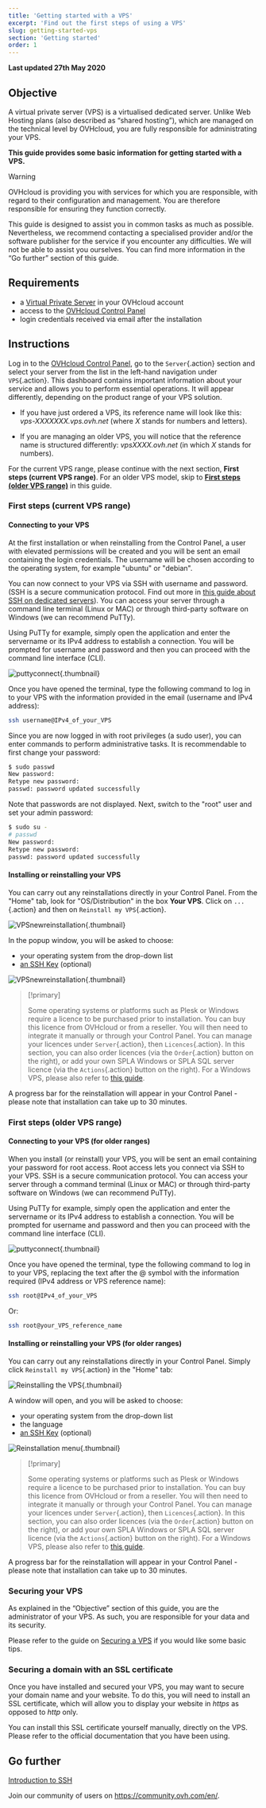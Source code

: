 ```yaml
---
title: 'Getting started with a VPS'
excerpt: 'Find out the first steps of using a VPS'
slug: getting-started-vps
section: 'Getting started'
order: 1
---
```


**Last updated 27th May 2020**

## Objective

A virtual private server (VPS) is a virtualised dedicated server. Unlike Web Hosting plans (also described as “shared hosting”), which are managed on the technical level by OVHcloud, you are fully responsible for administrating your VPS.

**This guide provides some basic information for getting started with a VPS.**


> [!warning]
>OVHcloud is providing you with services for which you are responsible, with regard to their configuration and management. You are therefore responsible for ensuring they function correctly.
>
>This guide is designed to assist you in common tasks as much as possible. Nevertheless, we recommend contacting a specialised provider and/or the software publisher for the service if you encounter any difficulties. We will not be able to assist you ourselves. You can find more information in the “Go further” section of this guide.


## Requirements

- a [Virtual Private Server](https://www.ovhcloud.com/en-sg/vps) in your OVHcloud account
- access to the [OVHcloud Control Panel](https://www.ovh.com/auth/?action=gotomanager)
- login credentials received via email after the installation


## Instructions

Log in to the [OVHcloud Control Panel](https://www.ovh.com/auth/?action=gotomanager), go to the `Server`{.action} section and select your server from the list in the left-hand navigation under `VPS`{.action}. This dashboard contains important information about your service and allows you to perform essential operations. It will appear differently, depending on the product range of your VPS solution. 

- If you have just ordered a VPS, its reference name will look like this: *vps-XXXXXXX.vps.ovh.net* (where *X* stands for numbers and letters). 

- If you are managing an older VPS, you will notice that the reference name is structured differently: *vpsXXXX.ovh.net* (in which *X* stands for numbers). 

For the current VPS range, please continue with the next section, **First steps (current VPS range)**. For an older VPS model, skip to [**First steps (older VPS range)**](./#first-steps-older-vps-range_1) in this guide.

### First steps (current VPS range)

#### Connecting to your VPS

At the first installation or when reinstalling from the Control Panel, a user with elevated permissions will be created and you will be sent an email containing the login credentials. The username will be chosen according to the operating system, for example "ubuntu" or "debian".

You can now connect to your VPS via SSH with username and password. (SSH is a secure communication protocol. Find out more in [this guide about SSH on dedicated servers](../../dedicated/ssh-introduction/)). You can access your server through a command line terminal (Linux or MAC) or through third-party software on Windows (we can recommend PuTTy).

Using PuTTy for example, simply open the application and enter the servername or its IPv4 address to establish a connection. You will be prompted for username and password and then you can proceed with the command line interface (CLI).

![puttyconnect](images/putty1.png){.thumbnail}

Once you have opened the terminal, type the following command to log in to your VPS with the information provided in the email (username and IPv4 address):

```sh
ssh username@IPv4_of_your_VPS
```

Since you are now logged in with root privileges (a sudo user), you can enter commands to perform administrative tasks. It is recommendable to first change your password:

```sh
$ sudo passwd
New password:
Retype new password:
passwd: password updated successfully
```
Note that passwords are not displayed. Next, switch to the "root" user and set your admin password:

```sh
$ sudo su -
# passwd
New password:
Retype new password:
passwd: password updated successfully
```

#### Installing or reinstalling your VPS

You can carry out any reinstallations directly in your Control Panel. From the "Home" tab, look for "OS/Distribution" in the box **Your VPS**. Click on `...`{.action} and then on `Reinstall my VPS`{.action}.

![VPSnewreinstallation](images/2020panel_02.png){.thumbnail}

In the popup window, you will be asked to choose:

- your operating system from the drop-down list
- [an SSH Key](../../dedicated/creating-ssh-keys-dedicated/) (optional)


![VPSnewreinstallation](images/2020panel_01.png){.thumbnail}

> [!primary]
>
> Some operating systems or platforms such as Plesk or Windows require a licence to be purchased prior to installation. You can buy this licence from OVHcloud or from a reseller. You will then need to integrate it manually or through your Control Panel. You can manage your licences under `Server`{.action}, then `Licences`{.action}.
In this section, you can also order licences (via the `Order`{.action} button on the right), or add your own SPLA Windows or SPLA SQL server licence (via the `Actions`{.action} button on the right).
For a Windows VPS, please also refer to [this guide](../windows-first-config/).
>

A progress bar for the reinstallation will appear in your Control Panel - please note that installation can take up to 30 minutes.

### First steps (older VPS range)


#### Connecting to your VPS (for older ranges)

When you install (or reinstall) your VPS, you will be sent an email containing your password for root access. Root access lets you connect via SSH to your VPS. SSH is a secure communication protocol. You can access your server through a command terminal (Linux or MAC) or through third-party software on Windows (we can recommend PuTTy).

Using PuTTy for example, simply open the application and enter the servername or its IPv4 address to establish a connection. You will be prompted for username and password and then you can proceed with the command line interface (CLI).

![puttyconnect](images/putty1.png){.thumbnail}

Once you have opened the terminal, type the following command to log in to your VPS, replacing the text after the @ symbol with the information required (IPv4 address or VPS reference name):

```sh
ssh root@IPv4_of_your_VPS
```

Or:

```sh
ssh root@your_VPS_reference_name
```

#### Installing or reinstalling your VPS (for older ranges)

You can carry out any reinstallations directly in your Control Panel. Simply click `Reinstall my VPS`{.action} in the "Home" tab:

![Reinstalling the VPS](images/reinstall_manager.png){.thumbnail}

A window will open, and you will be asked to choose:

- your operating system from the drop-down list
- the language
- [an SSH Key](../../dedicated/creating-ssh-keys-dedicated/) (optional)


![Reinstallation menu](images/reinstall_menu.png){.thumbnail}

> [!primary]
>
> Some operating systems or platforms such as Plesk or Windows require a licence to be purchased prior to installation. You can buy this licence from OVHcloud or from a reseller. You will then need to integrate it manually or through your Control Panel. You can manage your licences under `Server`{.action}, then `Licences`{.action}.
In this section, you can also order licences (via the `Order`{.action} button on the right), or add your own SPLA Windows or SPLA SQL server licence (via the `Actions`{.action} button on the right).
For a Windows VPS, please also refer to [this guide](../windows-first-config/).
>

A progress bar for the reinstallation will appear in your Control Panel - please note that installation can take up to 30 minutes.

### Securing your VPS

As explained in the “Objective” section of this guide, you are the administrator of your VPS. As such, you are responsible for your data and its security.

Please refer to the guide on [Securing a VPS](../tips-for-securing-a-vps/) if you would like some basic tips.


### Securing a domain with an SSL certificate

Once you have installed and secured your VPS, you may want to secure your domain name and your website. To do this, you will need to install an SSL certificate, which will allow you to display your website in *https* as opposed to *http* only.

You can install this SSL certificate yourself manually, directly on the VPS. Please refer to the official documentation that you have been using.


## Go further

[Introduction to SSH](../../dedicated/ssh-introduction/)

Join our community of users on <https://community.ovh.com/en/>.
